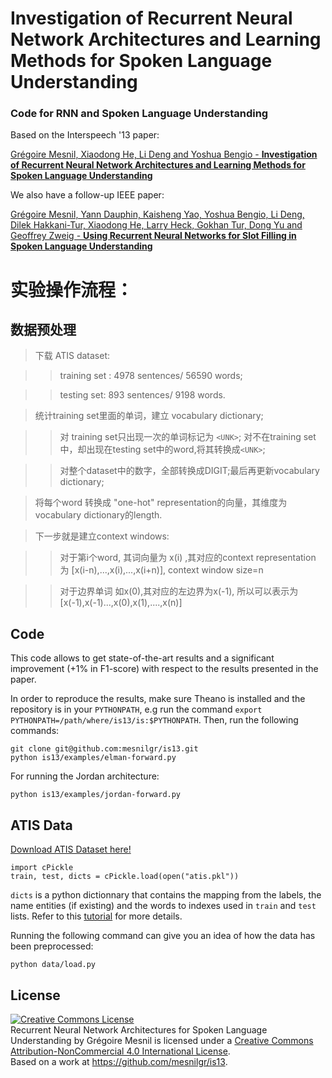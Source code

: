 Investigation of Recurrent Neural Network Architectures and Learning Methods for Spoken Language Understanding
==============================================================================================================

### Code for RNN and Spoken Language Understanding

Based on the Interspeech '13 paper:

[Grégoire Mesnil, Xiaodong He, Li Deng and Yoshua Bengio - **Investigation of Recurrent Neural Network Architectures and Learning Methods for Spoken Language Understanding**](http://www.iro.umontreal.ca/~lisa/pointeurs/RNNSpokenLanguage2013.pdf)

We also have a follow-up IEEE paper:

[Grégoire Mesnil, Yann Dauphin, Kaisheng Yao, Yoshua Bengio, Li Deng, Dilek Hakkani-Tur, Xiaodong He, Larry Heck, Gokhan Tur, Dong Yu and Geoffrey Zweig - **Using Recurrent Neural Networks for Slot Filling in Spoken Language Understanding**](http://www.iro.umontreal.ca/~lisa/pointeurs/taslp_RNNSLU_final_doubleColumn.pdf)

# 实验操作流程：

## 数据预处理 

>下载 ATIS dataset: 

>>training set : 4978 sentences/ 56590 words;

>>testing set: 893 sentences/ 9198 words.

>统计training set里面的单词，建立 vocabulary dictionary; 

>>对 training set只出现一次的单词标记为 `<UNK>`;
 对不在training set中，却出现在testing set中的word,将其转换成`<UNK>`;

>>对整个dataset中的数字，全部转换成DIGIT;最后再更新vocabulary dictionary;

> 将每个word 转换成 "one-hot" representation的向量，其维度为vocabulary dictionary的length.

> 下一步就是建立context windows:

>>对于第i个word, 其词向量为 x(i) ,其对应的context representation 为 [x(i-n),...,x(i),...,x(i+n)], context window size=n

>> 对于边界单词 如x(0),其对应的左边界为x(-1), 所以可以表示为 [x(-1),x(-1)...,x(0),x(1),....,x(n)]

>>





## Code

This code allows to get state-of-the-art results and a significant improvement
(+1% in F1-score) with respect to the results presented in the paper.

In order to reproduce the results, make sure Theano is installed and the
repository is in your `PYTHONPATH`, e.g run the command
`export PYTHONPATH=/path/where/is13/is:$PYTHONPATH`. Then, run the following
commands:

```
git clone git@github.com:mesnilgr/is13.git
python is13/examples/elman-forward.py
```

For running the Jordan architecture:

```
python is13/examples/jordan-forward.py
```

## ATIS Data

[Download ATIS Dataset here!](https://www.dropbox.com/s/3lxl9jsbw0j7h8a/atis.pkl?dl=0)

```
import cPickle
train, test, dicts = cPickle.load(open("atis.pkl"))
```

`dicts` is a python dictionnary that contains the mapping from the labels, the
name entities (if existing) and the words to indexes used in `train` and `test`
lists. Refer to this [tutorial](http://deeplearning.net/tutorial/rnnslu.html) for more details. 

Running the following command can give you an idea of how the data has been preprocessed:

```
python data/load.py
```

## License

<a rel="license" href="http://creativecommons.org/licenses/by-nc/4.0/"><img alt="Creative Commons License" style="border-width:0" src="https://i.creativecommons.org/l/by-nc/4.0/88x31.png" /></a><br /><span xmlns:dct="http://purl.org/dc/terms/" property="dct:title">Recurrent Neural Network Architectures for Spoken Language Understanding</span> by <span xmlns:cc="http://creativecommons.org/ns#" property="cc:attributionName">Grégoire Mesnil</span> is licensed under a <a rel="license" href="http://creativecommons.org/licenses/by-nc/4.0/">Creative Commons Attribution-NonCommercial 4.0 International License</a>.<br />Based on a work at <a xmlns:dct="http://purl.org/dc/terms/" href="https://github.com/mesnilgr/is13" rel="dct:source">https://github.com/mesnilgr/is13</a>.



